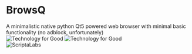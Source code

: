 # BrowsQ
A minimalistic native python Qt5 powered web browser with minimal basic functionality (no adblock, unfortunately)  
![Technology for Good](https://www.imghost.net/ib/M9J9Ervtd3tEFbJ_1716027672.png) ![Technology for Good](https://www.imghost.net/ib/N3G1MBRwz7jHAw7_1716028011.png)  
![ScriptaLabs](https://www.imghost.net/ib/xdTiJyxK2Wbp2Gp_1716028350.png)
